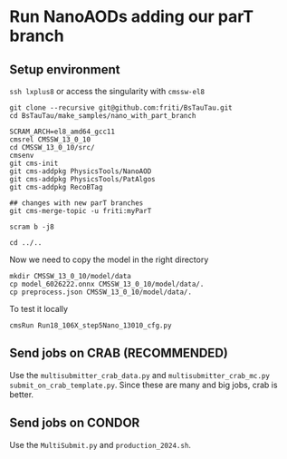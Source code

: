 # Run NanoAODs adding our parT branch

## Setup environment
`ssh lxplus8` or access the singularity with `cmssw-el8`
```
git clone --recursive git@github.com:friti/BsTauTau.git
cd BsTauTau/make_samples/nano_with_part_branch

SCRAM_ARCH=el8_amd64_gcc11
cmsrel CMSSW_13_0_10
cd CMSSW_13_0_10/src/
cmsenv
git cms-init
git cms-addpkg PhysicsTools/NanoAOD
git cms-addpkg PhysicsTools/PatAlgos
git cms-addpkg RecoBTag

## changes with new parT branches
git cms-merge-topic -u friti:myParT

scram b -j8

cd ../..
```

Now we need to copy the model in the right directory
```
mkdir CMSSW_13_0_10/model/data
cp model_6026222.onnx CMSSW_13_0_10/model/data/.
cp preprocess.json CMSSW_13_0_10/model/data/.
```
To test it locally
```
cmsRun Run18_106X_step5Nano_13010_cfg.py
```

## Send jobs on CRAB (RECOMMENDED)
Use the `multisubmitter_crab_data.py` and `multisubmitter_crab_mc.py` `submit_on_crab_template.py`.
Since these are many and big jobs, crab is better.

## Send jobs on CONDOR
Use the `MultiSubmit.py` and `production_2024.sh`.
